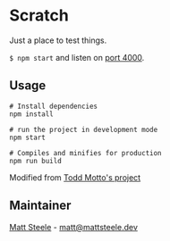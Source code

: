 # Scratch
Just a place to test things.

`$ npm start` and listen on [port 4000](http://localhost:4000).

## Usage

```shell
# Install dependencies
npm install

# run the project in development mode
npm start

# Compiles and minifies for production
npm run build
```

Modified from [Todd Motto's project](https://github.com/ultimatecourses/javascript-basics.git)

## Maintainer

[Matt Steele](https://github.com/mattsteele) - <matt@mattsteele.dev>
